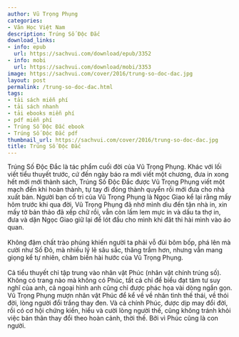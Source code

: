 ```yaml
---
author: Vũ Trọng Phụng
categories:
- Văn Học Việt Nam
description: Trúng Số Độc Đắc
download_links:
- info: epub
  url: https://sachvui.com/download/epub/3352
- info: mobi
  url: https://sachvui.com/download/mobi/3353
image: https://sachvui.com/cover/2016/trung-so-doc-dac.jpg
layout: post
permalink: /trung-so-doc-dac.html
tags:
- tải sách miễn phí
- tải sách nhanh
- tải ebooks miễn phí
- pdf miễn phí
- Trúng Số Độc Đắc ebook
- Trúng Số Độc Đắc pdf
thumbnail_url: https://sachvui.com/cover/2016/trung-so-doc-dac.jpg
title: Trúng Số Độc Đắc
---
```


 <div class="item-desc text-justify"> <p>Trúng Số Độc Đắc là tác phẩm cuối đời của Vũ Trọng Phụng. Khác với lối viết tiểu thuyết trước, cứ đến ngày báo ra mới viết một chương, đưa in xong hết mới mới thành sách, Trúng Số Độc Đắc được Vũ Trọng Phụng viết một mạch đến khi hoàn thành, tự tay đi đóng thành quyển rồi mới đưa cho nhà xuất bản. Người bạn cố tri của Vũ Trọng Phụng là Ngọc Giao kể lại rằng mấy hôm trước khi qua đời, Vũ Trọng Phụng đã nhờ mình dìu đến tận nhà in, xin mấy tờ bản thảo đã xếp chữ rồi, vẫn còn lấm lem mực in và dấu ta thợ in, đưa và dặn Ngọc Giao giữ lại để lót đầu cho mình khi đăt thi hài mình vào áo quan.<br><br>Không đậm chất trào phúng khiến người ta phải vỗ đùi bôm bốp, phá lên mà cười như Số Đỏ, mà nhiều lý lẽ sâu sắc, thăng trầm hơn, nhưng vẫn mang giọng kể tự nhiên, châm biến hài hước của Vũ Trọng Phụng.<br><br>Cả tiểu thuyết chỉ tập trung vào nhân vật Phúc (nhân vật chính trúng số). Không có trang nào mà không có Phúc, tất cả chỉ để biểu đạt tâm tư suy nghĩ của anh, cả ngoại hình anh cũng chỉ được phác họa vài dòng ngắn gọn. Vũ Trọng Phụng mượn nhân vật Phúc để kể về về nhân tình thế thái, về thói đời, lòng người đổi trắng thay đen. Và cả chính Phúc, được dịp may đổi đời, rồi có cơ hội chứng kiến, hiểu và cười lòng người thế, cũng không tránh khỏi việc bản thân thay đổi theo hoàn cảnh, thời thế. Bởi vì Phúc cũng là con người. </p> </div>